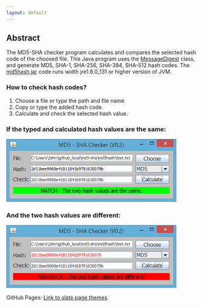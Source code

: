 ```yaml
---
layout: default
---
```

## [](#header-2)Abstract

The MD5-SHA checker program calculates and compares the selected hash code of the choosed file. This Java program uses the [MessageDigest](https://docs.oracle.com/javase/7/docs/api/java/security/MessageDigest.html) class, and generate MD5, SHA-1, SHA-256, SHA-384, SHA-512 hash codes. The [md5hash.jar](https://raw.githubusercontent.com/downloads/furedi/md5-sha/md5hash.jar) code runs width jre1.8.0_131 or higher version of JVM.

### [](#header-3)How to check hash codes?
1.  Choose a file or type the path and file name.
2.  Copy or type the added hash code.
3.  Calculate and check the selected hash value.

### [](#header-3)If the typed and calculated hash values are the same:
![](./assets/images/match.png?raw=true)

### [](#header-3)And the two hash values are different:
![](./assets/images/mismatch.png?raw=true)

GitHub Pages: [Link to slate page themes](https://github.com/pages-themes/slate).
